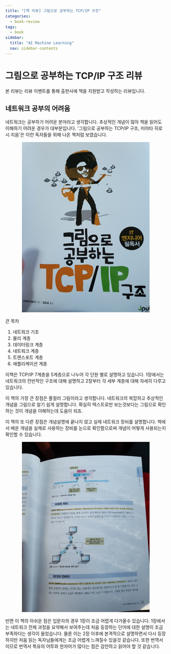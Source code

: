 ```yaml
---
title: "[책 리뷰] 그림으로 공부하는 TCP/IP 구조"
categories:
  - book-review
tags:
  - book
sidebar:
  title: "AI Machine Learning"
  nav: sidebar-contents
---
```


# 그림으로 공부하는 TCP/IP 구조 리뷰 

본 리뷰는 리뷰 이벤트를 통해 출판사에 책을 지원받고 작성하는 리뷰입니다.

## 네트워크 공부의 어려움

네트워크는 공부하기 어려운 분야라고 생각합니다. 
추상적인 개념이 많아 책을 읽어도 이해하기 어려운 경우가 대부분입니다. 
'그림으로 공부하는 TCP/IP 구조, 미야타 히로시 지음'은 이런 독자들을 위해 나온 책처럼 보였습니다.  

<center><img src="/assets/images/book_review/tcpip/tcp01.jpg" width="400"></center>

큰 목차

1. 네트워크 기초  
2. 물리 계층  
3. 데이터링크 계층  
4. 네트워크 계층  
5. 트랜스포트 계층  
6. 애플리케이션 계층  

이책은 TCP/IP 7계층을 5계층으로 나누어 각 단원 별로 설명하고 있습니다. 
1장에서는 네트워크의 전반적인 구조에 대해 설명하고 
2장부터 각 세부 계층에 대해 자세히 다루고 있습니다. 

이 책의 가장 큰 장점은 풀컬러 그림이라고 생각합니다. 
네트워크의 복잡하고 추상적인 개념을 그림으로 알기 쉽게 설명합니다. 
확실히 텍스트로만 보는것보다는 그림으로 확인하는 것이 개념을 이해하는데 도움이 되죠. 

이 책의 또 다른 장점은 개념설명에 끝나지 않고 
실제 네트워크 장비를 설명합니다. 
책에서 배운 개념을 실제로 사용하는 장비를 눈으로 확인함으로써 개념이 어떻게 사용되는지 확인할 수 있습니다. 

<center><img src="/assets/images/book_review/tcpip/tcp02.jpg" width="400"></center>


반면 이 책의 아쉬운 점은 입문자의 경우 1장이 조금 어렵게 다가올수 있습니다. 
1장에서는 네트워크 전체 과정을 요약해서 보여주는데 처음 등장하는 단어에 대한 설명이 조금 부족하다는 생각이 들었습니다. 
물론 이는 2장 이후에 본격적으로 설명하면서 다시 등장하지만 처음 읽는 독자님들에게는 조금 어렵게 느껴질수 있을것 같습니다. 
또한 번역서이므로 번역서 특유의 어투와 한자어가 많다는 점은 감안하고 읽어야 할 것 같습니다. 
